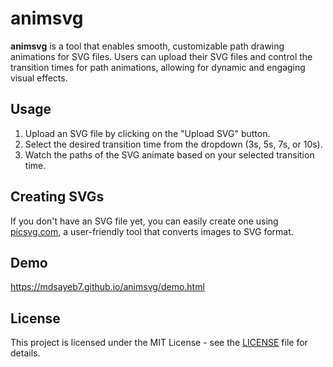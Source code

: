 # animsvg

**animsvg** is a tool that enables smooth, customizable path drawing animations for SVG files. Users can upload their SVG files and control the transition times for path animations, allowing for dynamic and engaging visual effects.

## Usage

1. Upload an SVG file by clicking on the "Upload SVG" button.
2. Select the desired transition time from the dropdown (3s, 5s, 7s, or 10s).
3. Watch the paths of the SVG animate based on your selected transition time.

## Creating SVGs

If you don't have an SVG file yet, you can easily create one using [picsvg.com](https://picsvg.com/), a user-friendly tool that converts images to SVG format.

## Demo
https://mdsayeb7.github.io/animsvg/demo.html

## License

This project is licensed under the MIT License - see the [LICENSE](LICENSE) file for details.
